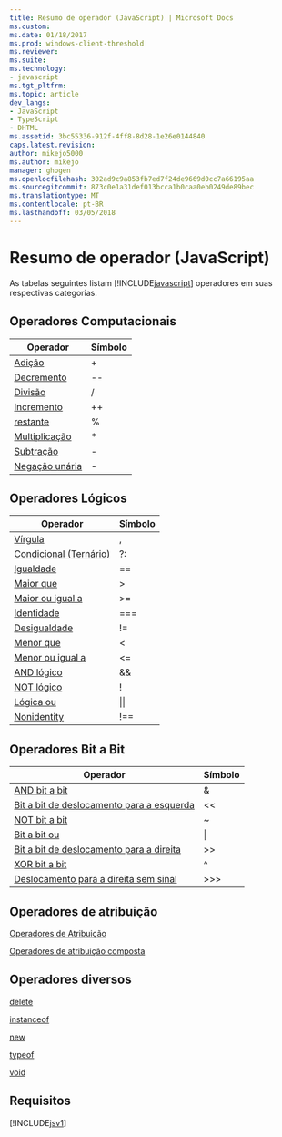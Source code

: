 ```yaml
---
title: Resumo de operador (JavaScript) | Microsoft Docs
ms.custom: 
ms.date: 01/18/2017
ms.prod: windows-client-threshold
ms.reviewer: 
ms.suite: 
ms.technology:
- javascript
ms.tgt_pltfrm: 
ms.topic: article
dev_langs:
- JavaScript
- TypeScript
- DHTML
ms.assetid: 3bc55336-912f-4ff8-8d28-1e26e0144840
caps.latest.revision: 
author: mikejo5000
ms.author: mikejo
manager: ghogen
ms.openlocfilehash: 302ad9c9a853fb7ed7f24de9669d0cc7a66195aa
ms.sourcegitcommit: 873c0e1a31def013bcca1b0caa0eb0249de89bec
ms.translationtype: MT
ms.contentlocale: pt-BR
ms.lasthandoff: 03/05/2018
---
```

# <a name="operator-summary-javascript"></a>Resumo de operador (JavaScript)
As tabelas seguintes listam [!INCLUDE[javascript](../../javascript/includes/javascript-md.md)] operadores em suas respectivas categorias.  
  
## <a name="computational-operators"></a>Operadores Computacionais  
  
|Operador|Símbolo|  
|--------------|------------|  
|[Adição](../../javascript/reference/addition-operator-decrement-javascript.md)|+|  
|[Decremento](../../javascript/reference/increment-and-decrement-operators-javascript.md)|--|  
|[Divisão](../../javascript/reference/division-operator-decrement-javascript.md)|/|  
|[Incremento](../../javascript/reference/increment-and-decrement-operators-javascript.md)|++|  
|[restante](../../javascript/reference/modulus-operator-decrementjavascript.md)|%|  
|[Multiplicação](../../javascript/reference/multiplication-operator-decrement-javascript.md)|*|  
|[Subtração](../../javascript/reference/subtraction-operator-decrement-javascript.md)|-|  
|[Negação unária](../../javascript/reference/subtraction-operator-decrement-javascript.md)|-|  
  
## <a name="logical-operators"></a>Operadores Lógicos  
  
|Operador|Símbolo|  
|--------------|------------|  
|[Vírgula](../../javascript/reference/comma-operator-decrement-javascript.md)|,|  
|[Condicional (Ternário)](../../javascript/reference/conditional-ternary-operator-decrement-javascript.md)|?:|  
|[Igualdade](../../javascript/reference/comparison-operators-javascript.md)|==|  
|[Maior que](../../javascript/reference/comparison-operators-javascript.md)|>|  
|[Maior ou igual a](../../javascript/reference/comparison-operators-javascript.md)|>=|  
|[Identidade](../../javascript/reference/comparison-operators-javascript.md)|===|  
|[Desigualdade](../../javascript/reference/comparison-operators-javascript.md)|!=|  
|[Menor que](../../javascript/reference/comparison-operators-javascript.md)|<|  
|[Menor ou igual a](../../javascript/reference/comparison-operators-javascript.md)|<=|  
|[AND lógico](../../javascript/reference/logical-and-operator-decrement-javascript.md)|&&|  
|[NOT lógico](../../javascript/reference/logical-not-operator-decrement-exclpt-javascript.md)|!|  
|[Lógica ou](../../javascript/reference/logical-or-operator-decrement-javascript.md)|&#124;&#124;|  
|[Nonidentity](../../javascript/reference/comparison-operators-javascript.md)|!==|  
  
## <a name="bitwise-operators"></a>Operadores Bit a Bit  
  
|Operador|Símbolo|  
|--------------|------------|  
|[AND bit a bit](../../javascript/reference/bitwise-and-operator-decrement-javascript.md)|&|  
|[Bit a bit de deslocamento para a esquerda](../../javascript/reference/bitwise-left-shift-operator-decrement-javascript.md)|<\<|  
|[NOT bit a bit](../../javascript/reference/bitwise-not-operator-decrement-tilde-javascript.md)|~|  
|[Bit a bit ou](../../javascript/reference/bitwise-or-operator-decrement-javascript.md)|&#124;|  
|[Bit a bit de deslocamento para a direita](../../javascript/reference/bitwise-right-shift-operator-decrement-javascript.md)|>>|  
|[XOR bit a bit](../../javascript/reference/bitwise-xor-operator-decrement-hat-javascript.md)|^|  
|[Deslocamento para a direita sem sinal](../../javascript/reference/unsigned-right-shift-operator-decrement-javascript.md)|>>>|  
  
## <a name="assignment-operators"></a>Operadores de atribuição  
 [Operadores de Atribuição](../../javascript/reference/assignment-operator-decrement-equal-javascript.md)  
  
 [Operadores de atribuição composta](../../javascript/reference/compound-assignment-operators-javascript.md)  
  
## <a name="miscellaneous-operators"></a>Operadores diversos  
 [delete](../../javascript/reference/delete-operator-decrementjavascript.md)  
  
 [instanceof](../../javascript/reference/instanceof-operator-decrementjavascript.md)  
  
 [new](../../javascript/reference/new-operator-decrementjavascript.md)  
  
 [typeof](../../javascript/reference/typeof-operator-decrementjavascript.md)  
  
 [void](../../javascript/reference/void-operator-decrementjavascript.md)  
  
## <a name="requirements"></a>Requisitos  
 [!INCLUDE[jsv1](../../javascript/misc/includes/jsv1-md.md)]